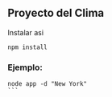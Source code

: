 ## Proyecto del Clima


Instalar asi

```
npm install
```

### Ejemplo:

````
node app -d "New York"
```